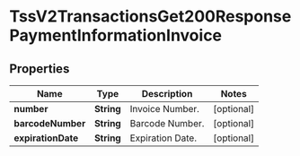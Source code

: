 
# TssV2TransactionsGet200ResponsePaymentInformationInvoice

## Properties
Name | Type | Description | Notes
------------ | ------------- | ------------- | -------------
**number** | **String** | Invoice Number. |  [optional]
**barcodeNumber** | **String** | Barcode Number. |  [optional]
**expirationDate** | **String** | Expiration Date. |  [optional]



